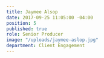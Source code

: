 ```yaml
---
title: Jaymee Alsop
date: 2017-09-25 11:05:00 -04:00
position: 5
published: true
role: Senior Producer
image: "/uploads/jaymee-aslop.jpg"
department: Client Engagement
---
```

